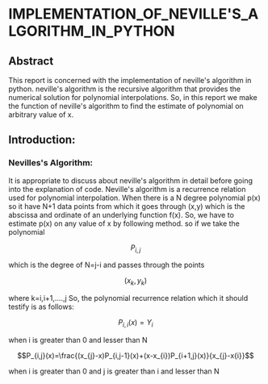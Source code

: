 # IMPLEMENTATION_OF_NEVILLE'S_ALGORITHM_IN_PYTHON

## Abstract
This report is concerned with the implementation of neville's algorithm in python. neville's algorithm is the recursive algorithm that provides the numerical solution for polynomial interpolations. So, in this report we make the function of neville's algorithm to find the estimate of polynomial on arbitrary value of x.

<h2>Introduction:</h2>
<h3>Nevilles's Algorithm:</h3>
<body>It is appropriate to discuss about neville's algorithm in detail before going into the explanation of code. Neville's algorithm is a recurrence relation used for polynomial interpolation. When there is a N degree polynomial p(x) so it have N+1 data points from which it goes through (x,y) which is the abscissa and ordinate of an underlying function f(x). So, we have to estimate p(x) on any value of x by following method.
so if we take the polynomial</body> 

$$P_{i,j}$$ 
<body>which is the degree of N=j-i and passes through the points</body>


$$(x_{k},y_{k})$$
<body>where k=i,i+1,....,j
So, the polynomial recurrence relation which it should testify is as follows:</body>

$$P_{i,i}(x)=Y_{i}$$
<body>when i is greater than 0 and lesser than N</body>

$$P_{i,j}(x)=\frac{(x_{j}-x)P_{i,j-1}(x)+(x-x_{i})P_{i+1,j}(x)}{x_{j}-x{i}}$$
<body>when i is greater than 0 and j is greater than i and lesser than N
